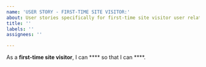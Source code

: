 ```yaml
---
name: 'USER STORY - FIRST-TIME SITE VISITOR:'
about: User stories specifically for first-time site visitor user relation.
title: ''
labels: ''
assignees: ''

---
```


As a **first-time site visitor**, I can **** so that I can ****.
